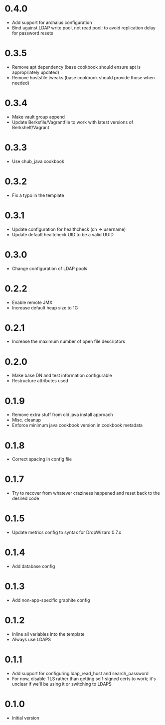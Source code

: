 # 0.4.0
* Add support for archaius configuration
* Bind against LDAP write pool, not read pool; to avoid replication delay for password resets

# 0.3.5
* Remove apt dependency (base cookbook should ensure apt is appropriately updated)
* Remove hostsfile tweaks (base cookbook should provide those when needed)

# 0.3.4
* Make vault group append
* Update Berksfile/Vagrantfile to work with latest versions of Berkshelf/Vagrant

# 0.3.3
* Use chub_java cookbook

# 0.3.2

* Fix a typo in the template

# 0.3.1

* Update configuration for healthcheck (cn -> username)
* Update default healtcheck UID to be a valid UUID

# 0.3.0

* Change configuration of LDAP pools

# 0.2.2

* Enable remote JMX
* Increase default heap size to 1G

# 0.2.1

* Increase the maximum number of open file descriptors

# 0.2.0

* Make base DN and test information configurable
* Restructure attributes used

# 0.1.9

* Remove extra stuff from old java install approach
* Misc. cleanup
* Enforce minimum java cookbook version in cookbook metadata

# 0.1.8

* Correct spacing in config file

# 0.1.7

* Try to recover from whatever craziness happened and reset back to the desired code

# 0.1.5

* Update metrics config to syntax for DropWizard 0.7.x

# 0.1.4

* Add database config

# 0.1.3

* Add non-app-specific graphite config

# 0.1.2

* Inline all variables into the template
* Always use LDAPS

# 0.1.1

* Add support for configuring ldap_read_host and search_password
* For now, disable TLS rather than getting self-signed certs to work; it's unclear if we'll be using it or switching to LDAPS

# 0.1.0

* Initial version
